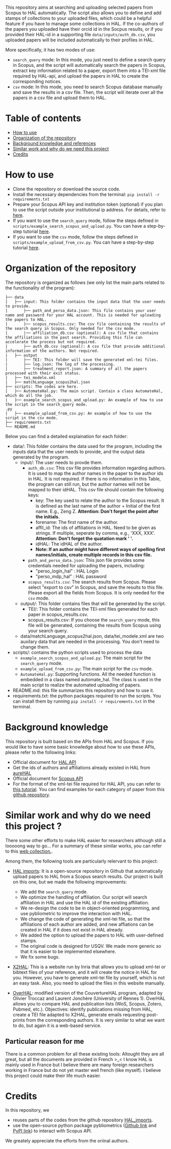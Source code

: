 
This repository aims at searching and uploading selected papers from Scopus to HAL automatically. The script also allows you to define and add stamps of collections to your uploaded files, which could be a helpful feature if you have to manage some collections in HAL. If the co-authors of the papers you uploaded have their orcid id in the Socpus results, or if you provided their HAL-id in a supporting file `data/inputs/auth_db.csv`, you uploaded papers will be included automatically to their profiles in HAL.

More specifically, it has two modes of use:
- `search_query` mode: In this mode, you just need to define a search query in Scopus, and the script will automatically search the papers in Scopus, extract key information related to a paper, export them into a TEI-xml file required by HAL-api, and upload the papers in HAL to create the corresponding notices. 
- `csv` mode: In this mode, you need to search Scopus database manually and save the results in a csv file. Then, the script will iterate over all the papers in a csv file and upload them to HAL.

# Table of contents

- [How to use](#item-2)
- [Organization of the repository](#item-3)
- [Background knowledge and references](#item-4)
- [Similar work and why do we need this project](#item-5)
- [Credits](#item-6)

# How to use <a id="item-2"></a>

- Clone the repository or download the source code.
- Install the necessary dependencies from the terminal: `pip install -r requirements.txt`
- Prepare your Scopus API key and institution token (optional) if you plan to use the script outside your institutional ip address. For details, refer to [here](documents/demo_search_scopus_from_api_and_upload.md#item-Scopus-api).
- If you want to use the `search_query` mode, follow the steps defined in `scripts/example_search_scopus_and_upload.py`. You can have a step-by-step tutorial [here](documents/demo_search_scopus_from_api_and_upload.md).
- If you want to use the `csv` mode, follow the steps defined in `scripts/example_upload_from_csv.py`. You can have a step-by-step tutorial [here](documents/demo_upload_from_a_csv_file.md).

# Organization of the repository <a id="item-3"></a>

The repository is organized as follows (we only list the main parts related to the functionality of the program):

```
├── data
|   ├── input: This folder contains the input data that the user needs to provide.
|       ├── path_and_perso_data.json: This file contains your user name and password for your HAL account. This is needed for uploading the papers to HAL.
|       ├── scopus_results.csv: The csv file containing the results of the search query in Scopus. Only needed for the csv mode.
|       |── affiliation_db.csv (optional): A csv file that contains the affiliations in the past search. Providing this file can accelerate the process but not required.
|       ├── auth_db.csv (optional): A csv file that provide additional information of the authors. Not required.
|   ├── output
|       ├── TEI: This folder will save the generated xml-tei files.
|       ├── log.json: The log of the processing.
|       ├── treatment_report.json: A summary of all the papers processed with their exit status.
|   ├── tei_modele.xml
|   ├── matchLanguage_scopus2hal.json
├── scripts: The codes are here.
|   ├── AutomateHal.py: The main script. Contain a class AutomateHal, which do all the job.
|   ├── example_search_scopus_and_upload.py: An example of how to use the script in the search_query mode.
.py
|   ├── example_upload_from_csv.py: An example of how to use the script in the csv mode.
├── requirements.txt
└── README.md

```

Below you can find a detailed explaination for each folder:
- data/: This folder contains the data used for the program, including the inputs data that the user needs to provide, and the output data generated by the program.
    - input/: The user needs to provde them.
        - `auth_db.csv`: This csv file provides information regarding authors. It is used to map the author names in the paper to the author ids in HAL. It is not required. If there is no information in this Table, the program can still run, but the author names will not be mapped to their idHAL. This csv file should contain the following keys:
            - key: The key used to relate the author to the Scopus result. It is defined as the last name of the author + Initial of the first name. E.g., Zeng Z. __Attention: Don't forget the point after the initials.__
            - forename: The first name of the author.
            - affil_id: The ids of affiliations in HAL. Need to be given as strings. If multiple, seperate by comma, e.g., 'XXX, XXX'. __Attention: Don't forget the quatation mark ' '.__
            - idHAL: The idHAL of the author.
            - __Note: If an author might have different ways of spelling first names/initials, create multiple records in this csv file.__
        - `path_and_perso_data.json`: This json file provides some credentials needed for uploading the papers, including:
            - "perso_login_hal" : HAL Login
	        - "perso_mdp_hal" : HAL password	        
        - `scopus_results.csv`: The search results from Scopus. Please select "export to csv" in Scopus, and save the results to this file. Please export all the fields from Scopus. It is only needed for the `csv` mode.        
    - output/: This folder contains files that will be generated by the script.
        - TEI/: This folder contains the TEI-xml files generated for each paper in scopus_results.csv.
        - scopus_results.csv: If you choose the `search_query` mode, this file will be generated, containing the results from Scopus using your search query.
    - data/matchLanguage_scopus2hal.json, data/tei_modele.xml are two auxilary data that are needed in the processing. You don't need to change them.
- scripts/: contains the python scripts used to process the data
    - `example_search_scopus_and_upload.py`: The main script for the `search_query` mode.
    - `example_upload_from_csv.py`: The main script for the `csv` mode.
    - `AutomateHal.py`: Supporting functions. All the needed function is embedded in a class named automate_hal. The class is used in the main script to realize the automated uploading of papers.
- README.md: this file summarizes this repository and how to use it.
- requirements.txt: the python packages required to run the scripts. You can install them by running `pip install -r requirements.txt` in the terminal.

# Background knowledge <a id="item-4"></a>

This repository is built based on the APIs from HAL and Scopus. If you would like to have some basic knowledge about how to use these APIs, please refer to the following links:
- Official document for [HAL API](https://api.archives-ouvertes.fr/docs)
- Get the ids of authors and affiliations already existed in HAL from [aureHAL](https://aurehal.archives-ouvertes.fr/)
- Official document for [Scopus API](https://dev.elsevier.com/guides/Scopus%20API%20Guide_V1_20230907.pdf)
- For the format of the xml-tei file required for HAL API, you can refer to [this tutorial](https://aramis.resinfo.org/lib/exe/fetch.php?media=ateliers:aramis-hal-v3-le-format-tei_25_02_2015.pdf). You can find examples for each category of paper from this [github repository](https://github.com/CCSDForge/HAL/tree/master/Sword).

# Similar work and why do we need this project ? <a id="item-5"></a>

There some other efforts to make HAL easier for researchers although still a looooong way to go... For a summary of these similar works, you can refer to this [web collection.](https://wiki.ccsd.cnrs.fr/wikis/hal/index.php/Outils_et_services_d%C3%A9velopp%C3%A9s_localement_pour_am%C3%A9liorer_ou_faciliter_l%27utilisation_de_HAL). 

Among them, the following tools are particularly relervant to this project:

- [HAL imports](https://github.com/ml4rrieu/HAL_imports): It is a open-source repository in Github that automatically upload papers to HAL from a Scopus search results. Our project is built on this one, but we made the following improvements:
    - We add the `search_query` mode.
    - We optimize the handling of affiliation. Our script will search affiliation in HAL and use the HAL id of the existing affiliation.    
    - We re-design the code to be in object-oriented programming, and use pybliometric to improve the interaction with HAL.
    - We change the code of generating the xml-tei file, so that the affiliations of each author are added, and new affiations can be created in HAL if it does not exist in HAL already.
    - We added the option to upload the papers to HAL with user-defined stamps.
    - The original code is designed for USQV. We made more generic so that it is easier to be implemented elsewhere.
    - We fix some bugs.
    
    
- [X2HAL](https://x2hal.inria.fr/): This is a website run by Inria that allows you to upload xml-tei or bibtext files of your reference, and it will create the notice in HAL for you. However, you have to generate xml-tei file by yourself, which is not an easy task. Also, you need to upload the files in this website manually.
- [OverHAL](https://halur1.univ-rennes1.fr/OverHAL.php): modified version of the CouvertureHAL program, adapted by Olivier Troccaz and Laurent Jonchère (University of Rennes 1). OverHAL allows you to compare HAL and publication lists (WoS, Scopus, Zotero, Pubmed, etc.). Objectives: identify publications missing from HAL, create a TEI file adapted to X2HAL, generate emails requesting post-prints from the corresponding authors. It is very similar to what we want to do, but again it is a web-based service.

## Particular reason for me

There is a common problem for all these existing tools: Altought they are all great, but all the documents are provided in French >_< I know HAL is mainly used in France but I believe there are many foreign researchers working in France but do not yet master well french (like myself). I believe this project could make their life much easier.

# Credits <a id="item-5"></a>

In this repository, we
- reuses parts of the codes from the github repository [HAL_imports](https://anvilproject.org/guides/content/creating-links).
- use the open-source python package pybliometrics ([Github link](https://github.com/pybliometrics-dev/pybliometrics/tree/master) and [PyPI link](https://pypi.org/project/pybliometrics/)) to interact with Scopus API.

We greately appreciate the efforts from the oriinal authors.
